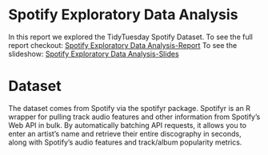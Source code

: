 # Spotify Exploratory Data Analysis

In this report we explored the TidyTuesday Spotify Dataset. To see the full report checkout:
<a href="https://jainlo.github.io/Spotify_EDA"></a>
[Spotify Exploratory Data Analysis-Report](./Spotify_EDA.html)
To see the slideshow:
<a href="https://jainlo.github.io/Spotify_EDA"></a>
[Spotify Exploratory Data Analysis-Slides](./SSH_presentation.html)

# Dataset
The dataset comes from Spotify via the spotifyr package. Spotifyr is an R wrapper for pulling track audio features and other information from Spotify’s Web API in bulk. By automatically batching API requests, it allows you to enter an artist’s name and retrieve their entire discography in seconds, along with Spotify’s audio features and track/album popularity metrics.